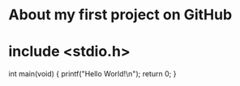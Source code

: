 # About my first project on GitHub

# include <stdio.h> 
int main(void) 
{ printf("Hello World!\n"); return 0; }
